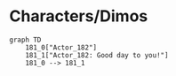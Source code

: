 # Characters/Dimos


```mermaid
graph TD
    181_0["Actor_182"]
    181_1["Actor_182: Good day to you!"]
    181_0 --> 181_1
```